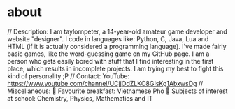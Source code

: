 # about
// Description:
I am taylornpeter, a 14-year-old amateur game developer and website "designer". I code in languages like: Python, C, Java, Lua and HTML (if it is actually considered a programming language). I've made fairly basic games, like the word-guessing game on my GitHub page. I am a person who gets easily bored with stuff that I find interesting in the first place, which results in incomplete projects. I am trying my best to fight this kind of personality ;P
// Contact:
YouTube: https://www.youtube.com/channel/UCjjOdZLKO8GIsKg1AbxwsDg
// Miscellaneous:
🍳 Favourite breakfast: Vietnamese Pho
🏫 Subjects of interest at school: Chemistry, Physics, Mathematics and IT
